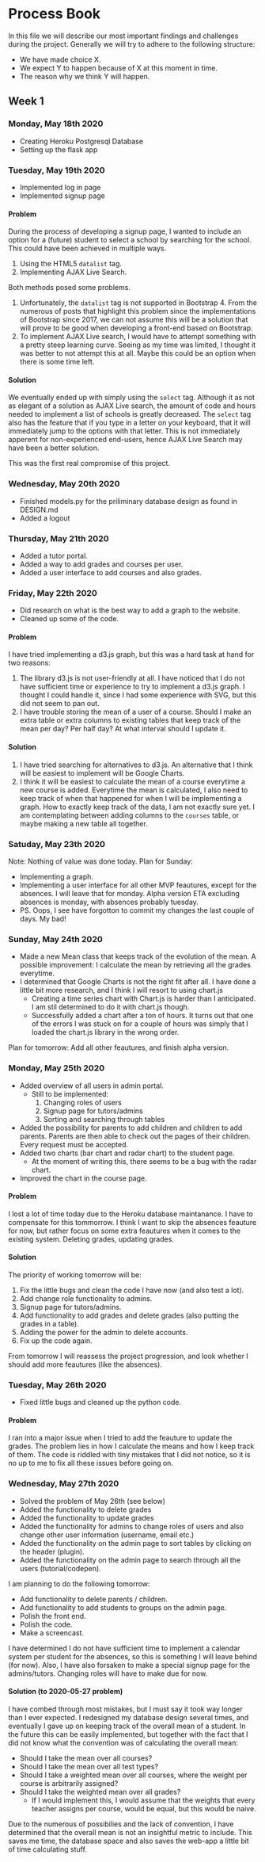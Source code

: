 # Process Book
In this file we will describe our most important findings and challenges during the project. 
Generally we will try to adhere to the following structure:
- We have made choice X.
- We expect Y to happen because of X at this moment in time.
- The reason why we think Y will happen.

## Week 1

### Monday, May 18th 2020
- Creating Heroku Postgresql Database
- Setting up the flask app

### Tuesday, May 19th 2020
- Implemented log in page
- Implemented signup page

#### Problem 
During the process of developing a signup page, I wanted to include an option for a (future) student to select a school by searching for the school. 
This could have been achieved in multiple ways. 
1. Using the HTML5 `datalist` tag.
2. Implementing AJAX Live Search.

Both methods posed some problems. 
1. Unfortunately, the `datalist` tag is not supported in Bootstrap 4. From the numerous of posts that highlight this problem since the implementations of Bootstrap since 2017, we can not assume this will be a solution that will prove to be good when developing a front-end based on Bootstrap.
2. To implement AJAX Live search, I would have to attempt something with a pretty steep learning curve. Seeing as my time was limited, I thought it was better to not attempt this at all. Maybe this could be an option when there is some time left.

#### Solution
We eventually ended up with simply using the `select` tag. Although it as not as elegant of a solution as AJAX Live search, the amount of code and hours needed to implement a list of schools is greatly decreased. The `select` tag also has the feature that if you type in a letter on your keyboard, that it will immediately jump to the options with that letter. This is not immediately apperent for non-experienced end-users, hence AJAX Live Search may have been a better solution. 

This was the first real compromise of this project.

### Wednesday, May 20th 2020
- Finished models.py for the priliminary database design as found in DESIGN.md
- Added a logout

### Thursday, May 21th 2020
- Added a tutor portal.
- Added a way to add grades and courses per user. 
- Added a user interface to add courses and also grades.

### Friday, May 22th 2020
- Did research on what is the best way to add a graph to the website.
- Cleaned up some of the code. 

#### Problem 
I have tried implementing a d3.js graph, but this was a hard task at hand for two reasons:
1. The library d3.js is not user-friendly at all. I have noticed that I do not have sufficient time or experience to try to implement a d3.js graph. I thought I could handle it, since I had some experience with SVG, but this did not seem to pan out. 
2. I have trouble storing the mean of a user of a course. Should I make an extra table or extra columns to existing tables that keep track of the mean per day? Per half day? At what interval should I update it. 


#### Solution
1. I have tried searching for alternatives to d3.js. An alternative that I think will be easiest to implement will be Google Charts. 
2. I think it will be easiest to calculate the mean of a course everytime a new course is added. Everytime the mean is calculated, I also need to keep track of when that happened for when I will be implementing a graph. How to exactly keep track of the data, I am not exactly sure yet. I am contemplating between adding columns to the `courses` table, or maybe making a new table all together. 

### Satuday, May 23th 2020
Note: Nothing of value was done today. 
Plan for Sunday:
- Implementing a graph.
- Implementing a user interface for all other MVP feautures, except for the absences. I will leave that for monday. Alpha version ETA excluding absences is monday, with absences probably tuesday. 
- PS. Oops, I see have forgotton to commit my changes the last couple of days. My bad!

### Sunday, May 24th 2020
- Made a new Mean class that keeps track of the evolution of the mean. A possible improvement: I calculate the mean by retrieving all the grades everytime.
- I determined that Google Charts is not the right fit after all. I have done a little bit more research, and I think I will resort to using chart.js
    - Creating a time series chart with Chart.js is harder than I anticipated. I am stil determined to do it with chart.js though. 
    - Successfully added a chart after a ton of hours. It turns out that one of the errors I was stuck on for a couple of hours was simply that I loaded the chart.js library in the wrong order.

Plan for tomorrow: Add all other feautures, and finish alpha version.

### Monday, May 25th 2020
- Added overview of all users in admin portal.
    - Still to be implemented:
        1. Changing roles of users
        2. Signup page for tutors/admins
        3. Sorting and searching through tables
- Added the possibility for parents to add children and children to add parents. Parents are then able to check out the pages of their children. Every request must be accepted.
- Added two charts (bar chart and radar chart) to the student page.
    - At the moment of writing this, there seems to be a bug with the radar chart.
- Improved the chart in the course page.

#### Problem
I lost a lot of time today due to the Heroku database maintanance. I have to compensate for this tommorrow. 
I think I want to skip the absences feauture for now, but rather focus on some extra feautures when it comes to the existing system. Deleting grades, updating grades.

#### Solution
The priority of working tomorrow will be:
1. Fix the little bugs and clean the code I have now (and also test a lot).
2. Add change role functionality to admins.
3. Signup page for tutors/admins.
4. Add functionality to add grades and delete grades (also putting the grades in a table).
5. Adding the power for the admin to delete accounts.
6. Fix up the code again.

From tomorrow I will reassess the project progression, and look whether I should add more feautures (like the absences).

### Tuesday, May 26th 2020
- Fixed little bugs and cleaned up the python code.

#### Problem
I ran into a major issue when I tried to add the feauture to update the grades. The problem lies in how I calculate the means and how I keep track of them.
The code is riddled with tiny mistakes that I did not notice, so it is no up to me to fix all these issues before going on.

### Wednesday, May 27th 2020
- Solved the problem of May 26th (see below)
- Added the functionality to delete grades
- Added the functionality to update grades
- Added the functionality for admins to change roles of users and also change other user information (username, email etc.)
- Added the functionality on the admin page to sort tables by clicking on the header (plugin).
- Added the functionality on the admin page to search through all the users (tutorial/codepen).

I am planning to do the following tomorrow:
- Add functionality to delete parents / children. 
- Add functionality to add students to groups on the admin page.
- Polish the front end.
- Polish the code.
- Make a screencast.

I have determined I do not have sufficient time to implement a calendar system per student for the absences, so this is something I will leave behind (for now).
Also, I have also forsaken to make a special signup page for the admins/tutors. Changing roles will have to make due for now. 

#### Solution (to 2020-05-27 problem)
I have combed through most mistakes, but I must say it took way longer than I ever expected. I redesigned my database design several times, and eventually I gave up on keeping track of the overall mean of a student. In the future this can be easily implemented, but together with the fact that I did not know what the convention was of calculating the overall mean:
- Should I take the mean over all courses?
- Should I take the mean over all test types?
- Should I take a weighted mean over all courses, where the weight per course is arbitrarily assigned?
- Should I take the weighted mean over all grades?
    - If I would implement this, I would assume that the weights that every teacher assigns per course, would be equal, but this would be naive.

Due to the numerous of possibilies and the lack of convention, I have determined that the overall mean is not an insightful metric to include. This saves me time, the database space and also saves the web-app a little bit of time calculating stuff.

